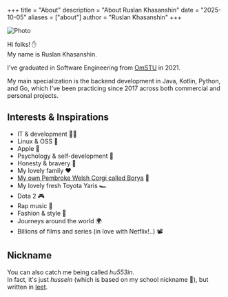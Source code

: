 +++
title = "About"
description = "About Ruslan Khasanshin"
date = "2025-10-05"
aliases = ["about"]
author = "Ruslan Khasanshin"
+++

![Photo](/images/photo.png)

Hi folks! ✋\
My name is Ruslan Khasanshin.

I've graduated in Software Engineering from [OmSTU](https://omgtu.ru/english) in 2021.

My main specialization is the backend development in Java, Kotlin, Python, and Go,
which I've been practicing since 2017 across both commercial and personal projects.

## Interests & Inspirations

- IT & development 👨‍💻
- Linux & OSS 🐧
- Apple 🍏
- Psychology & self-development 🧠
- Honesty & bravery 💪
- My lovely family ❤️
- [My own Pembroke Welsh Corgi called Borya](https://i.postimg.cc/QxJH6RfS/photo-2025-01-26-04-52-04.jpg) 🐶
- My lovely fresh Toyota Yaris 🏎
- Dota 2 🎮
- Rap music 🎤
- Fashion & style 💃
- Journeys around the world 🌍
- Billions of films and series (in love with Netflix!..) 📽

## Nickname

You can also catch me being called *hu553in*.\
In fact, it's just *hussein* (which is based on my school nickname 👶),
but written in [leet](https://en.m.wikipedia.org/wiki/Leet).
